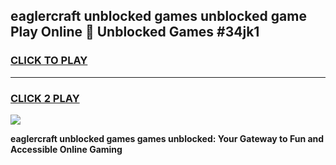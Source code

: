 
## eaglercraft unblocked games unblocked game Play Online 👋 Unblocked Games #34jk1
<h3>
<a href="https://premium.freeplayer.one?title=eaglercraft_unblocked_games&ref=21F">CLICK TO PLAY</a></h3>
<hr>

<h3>
<a href="https://premium.freeplayer.one?title=eaglercraft_unblocked_games&ref=21F">CLICK 2 PLAY</a>
  
</h3>

<a href="https://premium.freeplayer.one?title=eaglercraft_unblocked_games&ref=21F/"><img src="https://clearcache.store/games.png"></a>


**eaglercraft unblocked games games unblocked: Your Gateway to Fun and Accessible Online Gaming**
